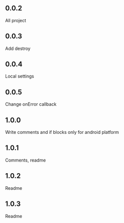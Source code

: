 ## 0.0.2
All project

## 0.0.3
Add destroy

## 0.0.4
Local settings

## 0.0.5
Change onError callback

## 1.0.0
Write comments and if blocks only for android platform

## 1.0.1
Comments, readme

## 1.0.2
Readme

## 1.0.3
Readme

